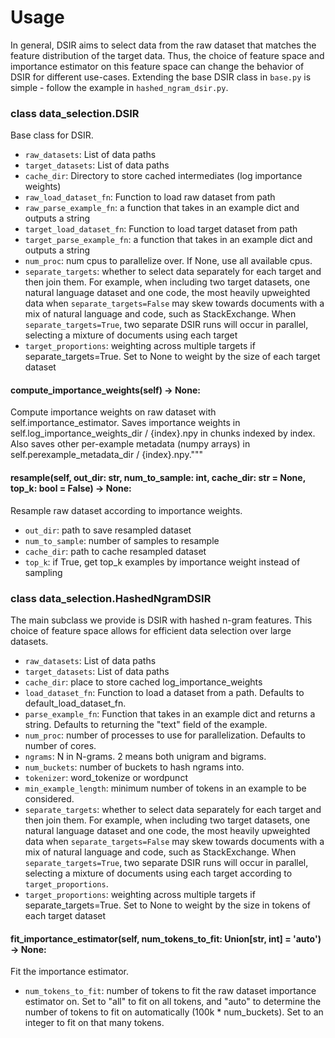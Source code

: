 # Usage
In general, DSIR aims to select data from the raw dataset that matches the feature distribution of the target data. Thus, the choice of feature space and importance estimator on this feature space can change the behavior of DSIR for different use-cases. Extending the base DSIR class in `base.py` is simple - follow the example in `hashed_ngram_dsir.py`.

### class data_selection.DSIR
Base class for DSIR.

- `raw_datasets`: List of data paths
- `target_datasets`: List of data paths
- `cache_dir`: Directory to store cached intermediates (log importance weights)
- `raw_load_dataset_fn`: Function to load raw dataset from path
- `raw_parse_example_fn`: a function that takes in an example dict and outputs a string
- `target_load_dataset_fn`: Function to load target dataset from path
- `target_parse_example_fn`: a function that takes in an example dict and outputs a string
- `num_proc`: num cpus to parallelize over. If None, use all available cpus.
- `separate_targets`: whether to select data separately for each target and then join them. For example, when including two target datasets, one natural language dataset and one code, the most heavily upweighted data when `separate_targets=False` may skew towards documents with a mix of natural language and code, such as StackExchange. When `separate_targets=True`, two separate DSIR runs will occur in parallel, selecting a mixture of documents using each target
- `target_proportions`: weighting across multiple targets if separate_targets=True. Set to None to weight by the size of each target dataset

#### compute_importance_weights(self) -> None:
Compute importance weights on raw dataset with self.importance_estimator.
Saves importance weights in self.log_importance_weights_dir / {index}.npy in chunks indexed by index.
Also saves other per-example metadata (numpy arrays) in self.perexample_metadata_dir / {index}.npy."""

#### resample(self, out_dir: str, num_to_sample: int, cache_dir: str = None, top_k: bool = False) -> None:
Resample raw dataset according to importance weights.

- `out_dir`: path to save resampled dataset
- `num_to_sample`: number of samples to resample
- `cache_dir`: path to cache resampled dataset
- `top_k`: if True, get top_k examples by importance weight instead of sampling


### class data_selection.HashedNgramDSIR
The main subclass we provide is DSIR with hashed n-gram features. This choice of feature space allows for efficient data selection over large datasets. 

- `raw_datasets`: List of data paths
- `target_datasets`: List of data paths
- `cache_dir`: place to store cached log_importance_weights
- `load_dataset_fn`: Function to load a dataset from a path. Defaults to default_load_dataset_fn.
- `parse_example_fn`: Function that takes in an example dict and returns a string. Defaults to returning the "text" field of the example.
- `num_proc`: number of processes to use for parallelization. Defaults to number of cores.
- `ngrams`: N in N-grams. 2 means both unigram and bigrams.
- `num_buckets`: number of buckets to hash ngrams into.
- `tokenizer`: word_tokenize or wordpunct
- `min_example_length`: minimum number of tokens in an example to be considered.
- `separate_targets`: whether to select data separately for each target and then join them. For example, when including two target datasets, one natural language dataset and one code, the most heavily upweighted data when `separate_targets=False` may skew towards documents with a mix of natural language and code, such as StackExchange. When `separate_targets=True`, two separate DSIR runs will occur in parallel, selecting a mixture of documents using each target according to `target_proportions`.
- `target_proportions`: weighting across multiple targets if separate_targets=True. Set to None to weight by the size in tokens of each target dataset

#### fit_importance_estimator(self, num_tokens_to_fit: Union[str, int] = 'auto') -> None:
Fit the importance estimator.

- `num_tokens_to_fit`: number of tokens to fit the raw dataset importance estimator on. Set to "all" to fit on all tokens, and "auto" to determine the number of tokens to fit on automatically (100k * num_buckets). Set to an integer to fit on that many tokens.
